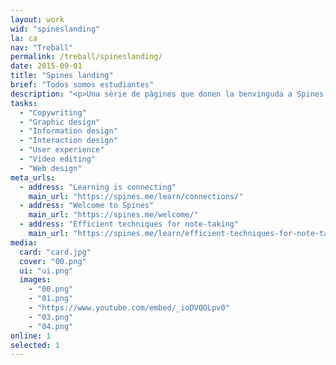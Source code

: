 ```yaml
---
layout: work
wid: "spineslanding"
la: ca
nav: "Treball"
permalink: /treball/spineslanding/
date: 2015-09-01
title: "Spines landing"
brief: "Todos somos estudiantes"
description: "<p>Una sèrie de pàgines que donen la benvinguda a Spines i expliquen <a href='https://spines.me/es/welcome/'>la seva filosofia</a>, els <a href='https://spines.me/es/learn/connections/'>motius per utilitzar l'aplicació</a> i algunes <a href='https://spines.me/es/learn/efficient-techniques-for-note-taking/'>tècniques eficaces de presa de notes</a> que qualsevol persona pot posar en pràctica.</p>"
tasks:
  - "Copywriting"
  - "Graphic design"
  - "Information design"
  - "Interaction design"
  - "User experience"
  - "Video editing"
  - "Web design"
meta_urls:
  - address: "Learning is connecting"
    main_url: "https://spines.me/learn/connections/"
  - address: "Welcome to Spines"
    main_url: "https://spines.me/welcome/"
  - address: "Efficient techniques for note-taking"
    main_url: "https://spines.me/learn/efficient-techniques-for-note-taking/"
media:
  card: "card.jpg"
  cover: "00.png"
  ui: "ui.png"
  images:
    - "00.png"
    - "01.png"
    - "https://www.youtube.com/embed/_ioDVQOLpv0"
    - "03.png"
    - "04.png"
online: 1
selected: 1
---
```

